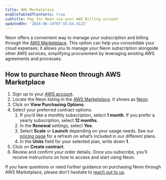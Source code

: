 ```yaml
---
title: AWS Marketplace
enableTableOfContents: true
subtitle: Pay for Neon via your AWS Billing account
updatedOn: '2024-06-14T07:55:54.412Z'
---
```


Neon offers a convenient way to manage your subscription and billing through the [AWS Marketplace](https://aws.amazon.com/marketplace/pp/prodview-fgeh3a7yeuzh6?sr=0-1&ref_=beagle&applicationId=AWSMPContessa). This option can help you consolidate your cloud expenses: it allows you to manage your Neon subscription alongside other AWS services, simplifying procurement by leveraging existing AWS agreements and processes.

## How to purchase Neon through AWS Marketplace

1. Sign up to your [AWS account](https://aws.amazon.com/console/).
1. Locate the Neon listing in the [AWS Marketplace](https://aws.amazon.com/marketplace/search/). It shows as [Neon](https://aws.amazon.com/marketplace/pp/prodview-fgeh3a7yeuzh6?sr=0-1&ref_=beagle&applicationId=AWSMPContessa).
1. Click on **View Purchasing Options**.
1. Select your preferred contract options:
   1. If you’d like a monthly subscription, select **1 month**. If you prefer a yearly subscription, select **12 months**.
   1. In the **Renewal** settings, select **Yes**.
   1. Select **Scale** or **Launch** depending on your usage needs. See our [pricing page](https://neon.tech/pricing) for a refresh on what’s included in our different plans.
   1. In the **Units** field for your selected plan, write down **1**.
1. Click on **Create contract**.
1. Review and confirm your order details. Once you subscribe, you'll receive instructions on how to access and start using Neon.

If you have questions or need further guidance on purchasing Neon through AWS Marketplace, please don't hesitate to [reach out to us](https://neon.tech/contact-sales).
